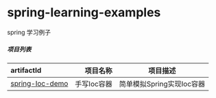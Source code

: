 # spring-learning-examples
spring 学习例子

##### 项目列表
| artifactId | 项目名称 | 项目描述 |
| :---| ----: | :----: |
| [spring-Ioc-demo](https://github.com/jc0803kevin/spring-learning-examples/tree/master/spring-Ioc-demo) | 手写Ioc容器 | 简单模拟Spring实现Ioc容器 |